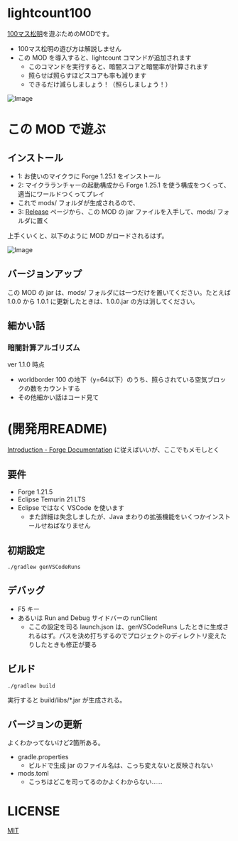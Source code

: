 # lightcount100
[100マス松明](https://scrapbox.io/stao/100%E3%83%9E%E3%82%B9%E6%9D%BE%E6%98%8E)を遊ぶためのMODです。

- 100マス松明の遊び方は解説しません
- この MOD を導入すると、lightcount コマンドが追加されます
    - このコマンドを実行すると、暗闇スコアと暗闇率が計算されます
    - 照らせば照らすほどスコアも率も減ります
    - できるだけ減らしましょう！（照らしましょう！）

![Image](https://github.com/user-attachments/assets/44e32278-4d78-4bea-840c-6251b9de1260)

# この MOD で遊ぶ

## インストール
- 1: お使いのマイクラに Forge 1.25.1 をインストール
- 2: マイクラランチャーの起動構成から Forge 1.25.1 を使う構成をつくって、適当にワールドつくってプレイ
- これで mods/ フォルダが生成されるので、
- 3: [Release](https://github.com/stakiran/lightcount100/releases) ページから、この MOD の jar ファイルを入手して、mods/ フォルダに置く

上手くいくと、以下のように MOD がロードされるはず。

![Image](https://github.com/user-attachments/assets/c94af4e1-0a6c-4d56-92b0-15dbe87a5e71)

## バージョンアップ
この MOD の jar は、mods/ フォルダには一つだけを置いてください。たとえば 1.0.0 から 1.0.1 に更新したときは、1.0.0.jar の方は消してください。

## 細かい話

### 暗闇計算アルゴリズム
ver 1.1.0 時点

- worldborder 100 の地下（y=64以下）のうち、照らされている空気ブロックの数をカウントする
- その他細かい話はコード見て

# (開発用README)
[Introduction - Forge Documentation](https://docs.minecraftforge.net/en/latest/gettingstarted/) に従えばいいが、ここでもメモしとく

## 要件
- Forge 1.21.5
- Eclipse Temurin 21 LTS
- Eclipse ではなく VSCode を使います
    - また詳細は失念しましたが、Java まわりの拡張機能をいくつかインストールせねばなりません

## 初期設定
`./gradlew genVSCodeRuns`

## デバッグ
- F5 キー
- あるいは Run and Debug サイドバーの runClient
    - ここの設定を司る launch.json は、genVSCodeRuns したときに生成されるはず。パスを決め打ちするのでプロジェクトのディレクトリ変えたりしたときも修正が要る

## ビルド
`./gradlew build`

実行すると build/libs/*.jar が生成される。

## バージョンの更新
よくわかってないけど2箇所ある。

- gradle.properties
    - ビルドで生成 jar のファイル名は、こっち変えないと反映されない
- mods.toml
    - こっちはどこを司ってるのかよくわからない……

# LICENSE
[MIT](LICENSE)

